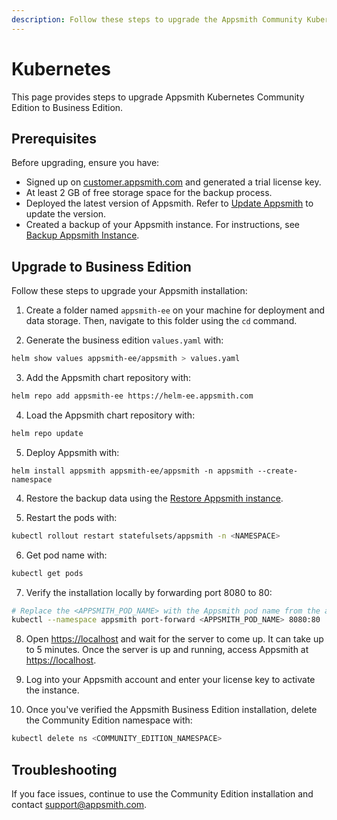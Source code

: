 ```yaml
---
description: Follow these steps to upgrade the Appsmith Community Kubernetes installation to the Business Edition.
---
```


# Kubernetes

This page provides steps to upgrade Appsmith Kubernetes Community Edition to Business Edition.

## Prerequisites

Before upgrading, ensure you have:

- Signed up on [customer.appsmith.com](https://customer.appsmith.com/) and generated a trial license key.
- At least 2 GB of free storage space for the backup process.
- Deployed the latest version of Appsmith. Refer to [Update Appsmith](/getting-started/setup/instance-management/update-appsmith#kubernetes) to update the version.
- Created a backup of your Appsmith instance. For instructions, see [Backup Appsmith Instance](/getting-started/setup/instance-management/appsmithctl?current-command-type=kubernetes-commands#backup-instance).

## Upgrade to Business Edition

Follow these steps to upgrade your Appsmith installation:

1. Create a folder named `appsmith-ee` on your machine for deployment and data storage. Then, navigate to this folder using the `cd` command.

2. Generate the business edition `values.yaml` with:

 ```bash
 helm show values appsmith-ee/appsmith > values.yaml
 ``` 
3. Add the Appsmith chart repository with:

```bash
helm repo add appsmith-ee https://helm-ee.appsmith.com
```
4. Load the Appsmith chart repository with:

```bash
helm repo update
```

5. Deploy Appsmith with:

```
helm install appsmith appsmith-ee/appsmith -n appsmith --create-namespace
```
4. Restore the backup data using the [Restore Appsmith instance](https://docs.appsmith.com/getting-started/setup/instance-management/appsmithctl?current-command-type=kubernetes-commands#restore-instance).

5. Restart the pods with:

```bash
kubectl rollout restart statefulsets/appsmith -n <NAMESPACE>
```
6. Get pod name with:

 ```bash
 kubectl get pods
 ```

7. Verify the installation locally by forwarding port 8080 to 80:
 
 ```bash
 # Replace the <APPSMITH_POD_NAME> with the Appsmith pod name from the above command 
 kubectl --namespace appsmith port-forward <APPSMITH_POD_NAME> 8080:80
 ```

8. Open [https://localhost](https://localhost) and wait for the server to come up. It can take up to 5 minutes. Once the server is up and running, access Appsmith at [https://localhost](https://localhost).

9. Log into your Appsmith account and enter your license key to activate the instance.

10. Once you've verified the Appsmith Business Edition installation, delete the Community Edition namespace with:

 ```bash
 kubectl delete ns <COMMUNITY_EDITION_NAMESPACE>
 ```

## Troubleshooting

If you face issues, continue to use the Community Edition installation and contact [support@appsmith.com](mailto:support@appsmith.com).